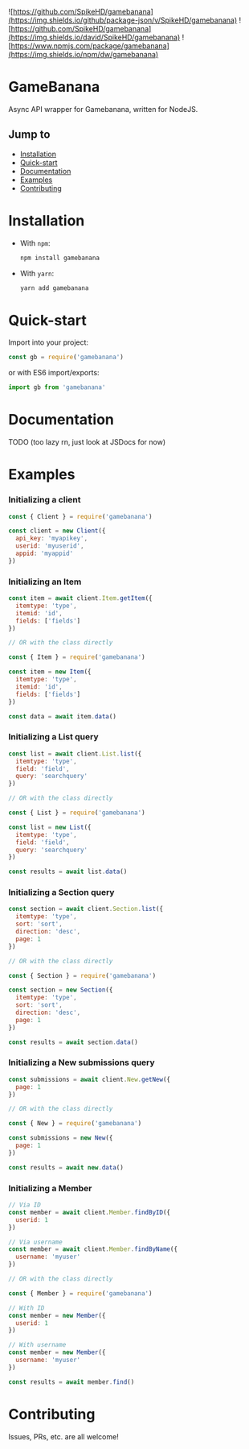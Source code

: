 ![https://github.com/SpikeHD/gamebanana](https://img.shields.io/github/package-json/v/SpikeHD/gamebanana) ![https://github.com/SpikeHD/gamebanana](https://img.shields.io/david/SpikeHD/gamebanana) ![https://www.npmjs.com/package/gamebanana](https://img.shields.io/npm/dw/gamebanana)

# GameBanana

Async API wrapper for Gamebanana, written for NodeJS.

## Jump to

* [Installation](#installation)
* [Quick-start](#quick-start)
* [Documentation](#documentation)
* [Examples](#examples)
* [Contributing](#contributing)

# Installation

* With `npm`:
  ```sh
  npm install gamebanana
  ```
* With `yarn`:
  ```sh
  yarn add gamebanana
  ```

# Quick-start

Import into your project:
```js
const gb = require('gamebanana')
```

or with ES6 import/exports:
```js
import gb from 'gamebanana'
```

# Documentation

TODO (too lazy rn, just look at JSDocs for now)

# Examples

### Initializing a client

```js
const { Client } = require('gamebanana')

const client = new Client({
  api_key: 'myapikey',
  userid: 'myuserid',
  appid: 'myappid'
})
```

### Initializing an Item

```js
const item = await client.Item.getItem({
  itemtype: 'type',
  itemid: 'id',
  fields: ['fields']
})

// OR with the class directly

const { Item } = require('gamebanana')

const item = new Item({
  itemtype: 'type',
  itemid: 'id',
  fields: ['fields']
})

const data = await item.data()
```

### Initializing a List query

```js
const list = await client.List.list({
  itemtype: 'type',
  field: 'field',
  query: 'searchquery'
})

// OR with the class directly

const { List } = require('gamebanana')

const list = new List({
  itemtype: 'type',
  field: 'field',
  query: 'searchquery'
})

const results = await list.data()
```

### Initializing a Section query

```js
const section = await client.Section.list({
  itemtype: 'type',
  sort: 'sort',
  direction: 'desc',
  page: 1
})

// OR with the class directly

const { Section } = require('gamebanana')

const section = new Section({
  itemtype: 'type',
  sort: 'sort',
  direction: 'desc',
  page: 1
})

const results = await section.data()
```

### Initializing a New submissions query

```js
const submissions = await client.New.getNew({
  page: 1
})

// OR with the class directly

const { New } = require('gamebanana')

const submissions = new New({
  page: 1
})

const results = await new.data()
```

### Initializing a Member

```js
// Via ID
const member = await client.Member.findByID({
  userid: 1
})

// Via username
const member = await client.Member.findByName({
  username: 'myuser'
})

// OR with the class directly

const { Member } = require('gamebanana')

// With ID
const member = new Member({
  userid: 1
})

// With username
const member = new Member({
  username: 'myuser'
})

const results = await member.find()
```

# Contributing

Issues, PRs, etc. are all welcome!